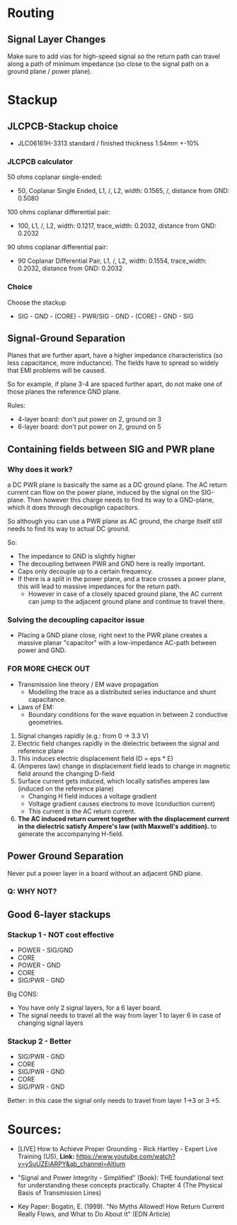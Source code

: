# Routing

## Signal Layer Changes
Make sure to add vias for high-speed signal so the return path can travel along a path of minimum impedance (so close to the signal path on a ground plane / power plane).

# Stackup
## JLCPCB-Stackup choice
- JLC06161H-3313 standard / finished thickness 1.54mm +-10%

### JLCPCB calculator
50 ohms coplanar single-ended:
- 50, Coplanar Single Ended, L1, /, L2, width: 0.1565, /, distance from GND: 0.5080

100 ohms coplanar differential pair:
- 100, L1, /, L2, width: 0.1217, trace_width: 0.2032, distance from GND: 0.2032

90 ohms coplanar differential pair:
- 90 Coplanar Differential Pair, L1, /, L2, width: 0.1554, trace_width: 0.2032, distance from GND: 0.2032

### Choice
Choose the stackup
- SIG - GND - (CORE) - PWR/SIG - GND - (CORE) - GND - SIG

## Signal-Ground Separation
Planes that are further apart, have a higher impedance characteristics (so less capacitance, more inductance).
The fields have to spread so widely that EMI problems will be caused.

So for example, if plane 3-4 are spaced further apart, do not make one of those planes the reference GND plane.

Rules:
- 4-layer board: don't put power on 2, ground on 3
- 6-layer board: don't put power on 2, ground on 5

## Containing fields between SIG and PWR plane
### Why does it work?
a DC PWR plane is basically the same as a DC ground plane. The AC return current can flow on the power plane, induced by the signal on the SIG-plane. Then however this charge needs to find its way to a GND-plane, which it does through decouplign capacitors.

So although you can use a PWR plane as AC ground, the charge itself still needs to find its way to actual DC ground. 

So:

- The impedance to GND is slightly higher
- The decoupling between PWR and GND here is really important.
- Caps only decouple up to a certain frequency.
- If there is a split in the power plane, and a trace crosses a power plane, this will lead to massive impedances for the return path.
	- However in case of a closely spaced ground plane, the AC current can jump to the adjacent ground plane and continue to travel there.

### Solving the decoupling capacitor issue
- Placing a GND plane close, right next to the PWR plane creates a massive planar "capacitor" with a low-impedance AC-path between power and GND.

### FOR MORE CHECK OUT
- Transmission line theory / EM wave propagation
	- Modelling the trace as a distributed series inductance and shunt capacitance.
- Laws of EM: 
	- Boundary conditions for the wave equation in between 2 conductive geometries.


1. Signal changes rapidly (e.g.: from 0 -> 3.3 V)
2. Electric field changes rapidly in the dielectric between the signal and reference plane
3. This induces electric displacement field (D = eps * E)
4. (Amperes law) change in displacement field leads to change in magnetic field around the changing D-field
5. Surface current gets induced, which locally satisfies amperes law (induced on the reference plane)
	- Changing H field induces a voltage gradient
	- Voltage gradient causes electrons to move (conduction current)
	- This current is the AC return current.
6. **The AC induced return current together with the displacement current in the dielectric satisfy Ampere's law (with Maxwell's addition).** to generate the accompanying H-field.

## Power Ground Separation
Never put a power layer in a board without an adjacent GND plane.



### Q: WHY NOT?

## Good 6-layer stackups
### Stackup 1 - NOT cost effective
- POWER - SIG/GND
- CORE
- POWER - GND
- CORE 
- SIG/PWR - GND

Big CONS: 
- You have only 2 signal layers, for a 6 layer board.
- The signal needs to travel all the way from layer 1 to layer 6 in case of changing signal layers

### Stackup 2 - Better
- SIG/PWR - GND
- CORE
- SIG/PWR - GND
- CORE
- SIG/PWR - GND

Better: in this case the signal only needs to travel from layer 1->3 or 3->5.

# Sources:
- [LIVE] How to Achieve Proper Grounding - Rick Hartley - Expert Live Training (US), **Link:** https://www.youtube.com/watch?v=ySuUZEjARPY&ab_channel=Altium

- "Signal and Power Integrity - Simplified" (Book): THE foundational text for understanding these concepts practically. Chapter 4 (The Physical Basis of Transmission Lines)
- Key Paper: Bogatin, E. (1999). "No Myths Allowed! How Return Current Really Flows, and What to Do About It" (EDN Article)